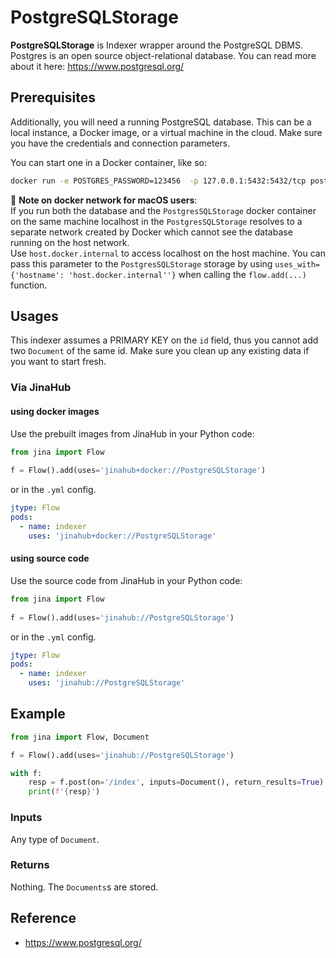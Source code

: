 # PostgreSQLStorage

**PostgreSQLStorage** is Indexer wrapper around the PostgreSQL DBMS. Postgres is an open source object-relational database. You can read more about it here: https://www.postgresql.org/




## Prerequisites


Additionally, you will need a running PostgreSQL database. This can be a local instance, a Docker image, or a virtual machine in the cloud. Make sure you have the credentials and connection parameters. 

You can start one in a Docker container, like so: 

```bash
docker run -e POSTGRES_PASSWORD=123456  -p 127.0.0.1:5432:5432/tcp postgres:13.2 
```

📕 **Note on docker network for macOS users**:  
If you run both the database and the `PostgresSQLStorage` docker container on the same machine 
localhost in the `PostgresSQLStorage` resolves to a separate network created by Docker which cannot see the database running on the host network.  
Use `host.docker.internal` to access localhost on the host machine. You can pass this parameter 
to the `PostgresSQLStorage` storage by using `uses_with={'hostname': 'host.docker.internal''}` when
calling the `flow.add(...)` function.

## Usages

This indexer assumes a PRIMARY KEY on the `id` field, thus you cannot add two `Document` of the same id. Make sure you clean up any existing data if you want to start fresh. 

### Via JinaHub

#### using docker images
Use the prebuilt images from JinaHub in your Python code: 

```python
from jina import Flow
	
f = Flow().add(uses='jinahub+docker://PostgreSQLStorage')
```

or in the `.yml` config.
	
```yaml
jtype: Flow
pods:
  - name: indexer
    uses: 'jinahub+docker://PostgreSQLStorage'
```

#### using source code
Use the source code from JinaHub in your Python code:

```python
from jina import Flow
	
f = Flow().add(uses='jinahub://PostgreSQLStorage')
```

or in the `.yml` config.

```yaml
jtype: Flow
pods:
  - name: indexer
    uses: 'jinahub://PostgreSQLStorage'
```

## Example 


```python
from jina import Flow, Document

f = Flow().add(uses='jinahub://PostgreSQLStorage')

with f:
    resp = f.post(on='/index', inputs=Document(), return_results=True)
    print(f'{resp}')
```

### Inputs 

Any type of `Document`.

### Returns

Nothing. The `Documents`s are stored.

## Reference

- https://www.postgresql.org/

